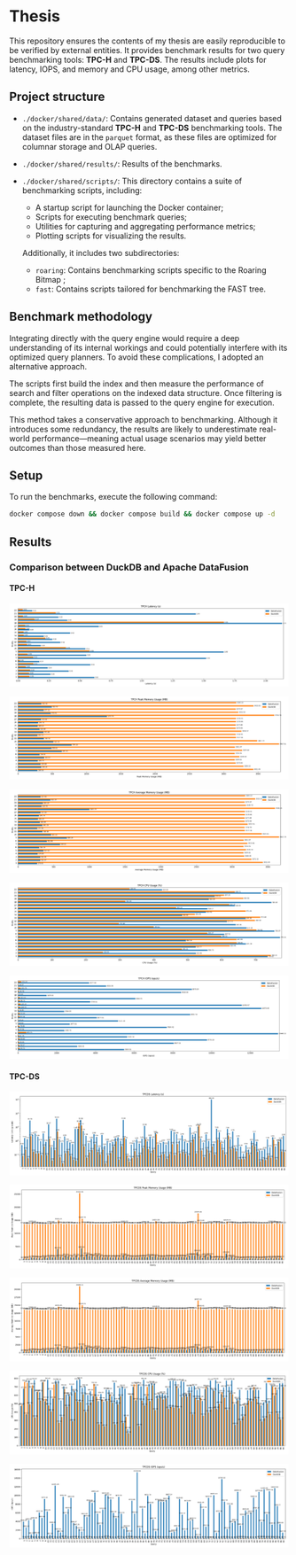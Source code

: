 # Thesis

This repository ensures the contents of my thesis are easily reproducible to be verified by external entities. It provides benchmark results for two query benchmarking tools: **TPC-H** and **TPC-DS**. The results include plots for latency, IOPS, and memory and CPU usage, among other metrics.

## Project structure

- `./docker/shared/data/`: Contains generated dataset and queries based on the industry-standard **TPC-H** and **TPC-DS** benchmarking tools. The dataset files are in the `parquet` format, as these files are optimized for columnar storage and OLAP queries.

- `./docker/shared/results/`: Results of the benchmarks.

- `./docker/shared/scripts/`: This directory contains a suite of benchmarking scripts, including:

    - A startup script for launching the Docker container;
    - Scripts for executing benchmark queries;
    - Utilities for capturing and aggregating performance metrics;
    - Plotting scripts for visualizing the results.

    Additionally, it includes two subdirectories:

    - `roaring`: Contains benchmarking scripts specific to the Roaring Bitmap  ;
    - `fast`: Contains scripts tailored for benchmarking the FAST tree.

## Benchmark methodology

Integrating directly with the query engine would require a deep understanding of its internal workings and could potentially interfere with its optimized query planners. To avoid these complications, I adopted an alternative approach.

The scripts first build the index and then measure the performance of search and filter operations on the indexed data structure. Once filtering is complete, the resulting data is passed to the query engine for execution.

This method takes a conservative approach to benchmarking. Although it introduces some redundancy, the results are likely to underestimate real-world performance—meaning actual usage scenarios may yield better outcomes than those measured here.

## Setup

To run the benchmarks, execute the following command:

```bash
docker compose down && docker compose build && docker compose up -d
```

## Results

### Comparison between DuckDB and Apache DataFusion

#### TPC-H

![Latency](./docker/shared/results/plots/tpch/Latency_s.png)

![Peak Memory Usage](./docker/shared/results/plots/tpch/Peak_Memory_Usage_MB.png)

![Average Memory Usage](./docker/shared/results/plots/tpch/Average_Memory_Usage_MB.png)

![CPU Usage](./docker/shared/results/plots/tpch/CPU_Usage_%.png)

![Input/Output Operations per Second](./docker/shared/results/plots/tpch/IOPS_ops_s.png)

#### TPC-DS

![Latency](./docker/shared/results/plots/tpcds/Latency_s.png)

![Peak Memory Usage](./docker/shared/results/plots/tpcds/Peak_Memory_Usage_MB.png)

![Average Memory Usage](./docker/shared/results/plots/tpcds/Average_Memory_Usage_MB.png)

![CPU Usage](./docker/shared/results/plots/tpcds/CPU_Usage_%.png)

![Input/Output Operations per Second](./docker/shared/results/plots/tpcds/IOPS_ops_s.png)